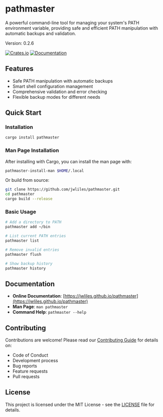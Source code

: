 # pathmaster

A powerful command-line tool for managing your system's PATH environment variable, providing safe and efficient PATH manipulation with automatic backups and validation.

Version: 0.2.6

[![Crates.io](https://img.shields.io/crates/v/pathmaster.svg)](https://crates.io/crates/pathmaster)
[![Documentation](https://docs.rs/pathmaster/badge.svg)](https://docs.rs/pathmaster)

## Features

- Safe PATH manipulation with automatic backups
- Smart shell configuration management
- Comprehensive validation and error checking
- Flexible backup modes for different needs

## Quick Start

### Installation

```bash
cargo install pathmaster
```

### Man Page Installation

After installing with Cargo, you can install the man page with:

```bash
pathmaster-install-man $HOME/.local
```

Or build from source:

```bash
git clone https://github.com/jwliles/pathmaster.git
cd pathmaster
cargo build --release
```

### Basic Usage

```bash
# Add a directory to PATH
pathmaster add ~/bin

# List current PATH entries
pathmaster list

# Remove invalid entries
pathmaster flush

# Show backup history
pathmaster history
```

## Documentation

- **Online Documentation**: [https://jwliles.github.io/pathmaster](https://jwliles.github.io/pathmaster)
- **Man Page**: `man pathmaster`
- **Command Help**: `pathmaster --help`

## Contributing

Contributions are welcome! Please read our [Contributing Guide](CONTRIBUTING.md) for details on:

- Code of Conduct
- Development process
- Bug reports
- Feature requests
- Pull requests

## License

This project is licensed under the MIT License - see the [LICENSE](LICENSE) file for details.
